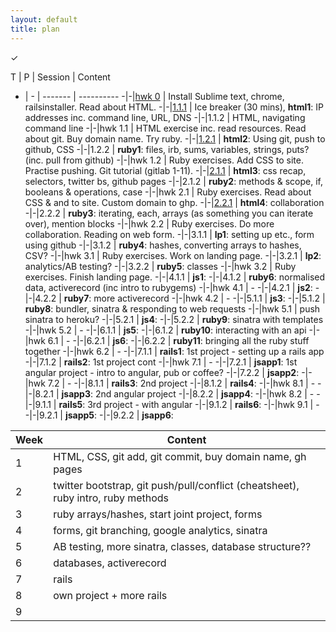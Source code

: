 ```yaml
---
layout: default
title: plan
---
```

&#10003;

<div class="table" markdown="1">

T | P | Session | Content
- | - | ------- | ----------
-|-|[hwk 0](/hmwk0)	| Install Sublime text, chrome, railsinstaller. Read about HTML.
-|-|[1.1.1](/html1) | Ice breaker (30 mins), **html1**: IP addresses inc. command line, URL, DNS
-|-|1.1.2   | HTML, navigating command line
-|-|hwk 1.1 | HTML exercise inc. read resources. Read about git. Buy domain name. Try ruby.
-|-|[1.2.1](/html2) | **html2**: Using git, push to github, CSS
-|-|1.2.2   | **ruby1**: files, irb, sums, variables, strings, puts? (inc. pull from github)
-|-|hwk 1.2 | Ruby exercises. Add CSS to site. Practise pushing. Git tutorial (gitlab 1-11).
-|-|[2.1.1](/html3) | **html3**: css recap, selectors, twitter bs, github pages
-|-|2.1.2   | **ruby2**: methods &amp; scope, if, booleans &amp; operations, case
-|-|hwk 2.1 | Ruby exercises. Read about CSS &amp; and to site. Custom domain to ghp.
-|-|[2.2.1](/html4) | **html4**: collaboration
-|-|2.2.2   | **ruby3**: iterating, each, arrays (as something you can iterate over), mention blocks
-|-|hwk 2.2 | Ruby exercises. Do more collaboration. Reading on web form.
-|-|3.1.1   | **lp1**: setting up etc., form using github
-|-|3.1.2   | **ruby4**: hashes, converting arrays to hashes, CSV? 
-|-|hwk 3.1 | Ruby exercises. Work on landing page. 
-|-|3.2.1   | **lp2**: analytics/AB testing?
-|-|3.2.2   | **ruby5**: classes
-|-|hwk 3.2 | Ruby exercises. Finish landing page.
-|-|4.1.1   | **js1**:
-|-|4.1.2   | **ruby6**: normalised data, activerecord (inc intro to rubygems)
-|-|hwk 4.1 | - 
-|-|4.2.1   | **js2**:
-|-|4.2.2   | **ruby7**: more activerecord
-|-|hwk 4.2 | -
-|-|5.1.1   | **js3**: 
-|-|5.1.2   | **ruby8**: bundler, sinatra &amp; responding to web requests
-|-|hwk 5.1 | push sinatra to heroku?
-|-|5.2.1   | **js4**:
-|-|5.2.2   | **ruby9**: sinatra with templates
-|-|hwk 5.2 | - 
-|-|6.1.1   | **js5**:
-|-|6.1.2   | **ruby10**: interacting with an api
-|-|hwk 6.1 | -
-|-|6.2.1   | **js6**:
-|-|6.2.2   | **ruby11**: bringing all the ruby stuff together
-|-|hwk 6.2 | -
-|-|7.1.1   | **rails1**: 1st project - setting up a rails app
-|-|7.1.2   | **rails2**: 1st project cont
-|-|hwk 7.1 | -
-|-|7.2.1   | **jsapp1**: 1st angular project - intro to angular, pub or coffee?
-|-|7.2.2   | **jsapp2**:
-|-|hwk 7.2 | -
-|-|8.1.1   | **rails3**: 2nd project
-|-|8.1.2   | **rails4**:
-|-|hwk 8.1 | -
-|-|8.2.1   | **jsapp3**: 2nd angular project
-|-|8.2.2   | **jsapp4**:
-|-|hwk 8.2 | -
-|-|9.1.1   | **rails5**: 3rd project - with angular
-|-|9.1.2   | **rails6**:
-|-|hwk 9.1 | -
-|-|9.2.1   | **jsapp5**:
-|-|9.2.2   | **jsapp6**:

</div>


Week | Content
---- | -------
1    | HTML, CSS, git add, git commit, buy domain name, gh pages
2    | twitter bootstrap, git push/pull/conflict (cheatsheet), ruby intro, ruby methods
3    | ruby arrays/hashes, start joint project, forms
4    | forms, git branching, google analytics, sinatra
5    | AB testing, more sinatra, classes, database structure??
6    | databases, activerecord
7    | rails
8    | own project + more rails
9    | 






